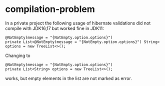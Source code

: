 # compilation-problem

In a private project the following usage of hibernate validations did not compile with JDK16,17 but worked fine in JDK11:

```
@NotEmpty(message = "{NotEmpty.option.options}")
private List<@NotEmpty(message = "{NotEmpty.option.options}") String> options = new TreeList<>();
```

Changing to
```
@NotEmpty(message = "{NotEmpty.option.options}")
private List<String> options = new TreeList<>();
```
works, but empty elements in the list are not marked as error.
